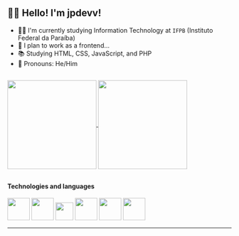 ## 👨‍💻 Hello! I'm jpdevv!

- 👨‍🎓 I'm currently studying Information Technology at `IFPB` (Instituto Federal da Paraíba)
- 💼 I plan to work as a frontend...
- 📚 Studying HTML, CSS, JavaScript, and PHP
- 👦 Pronouns: He/Him

##


<div>
  <a href="https://github.com/jpdevv/">
    <img height=200 align="center" src="https://github-readme-stats.vercel.app/api?username=jpdevv&theme=dark" />
  </a>

  <a href="https://github.com/jpdevv/">
    <img height=200 align="center" src="https://github-readme-stats.vercel.app/api/top-langs?username=jpdevv&layout=compact&langs_count=8&card_width=320&theme=dark" />
  </a>
</div>

##

#### Technologies and languages

<div class="tech" text-align="center">
    <img src="https://cdn.jsdelivr.net/gh/devicons/devicon@latest/icons/html5/html5-original-wordmark.svg" heigth="50" width="50" />
    <img src="https://cdn.jsdelivr.net/gh/devicons/devicon@latest/icons/css3/css3-original-wordmark.svg" heigth="50" width="50" />
    <img src="https://cdn.jsdelivr.net/gh/devicons/devicon@latest/icons/javascript/javascript-original.svg" heigth="40" width="40" />
    <img src="https://cdn.jsdelivr.net/gh/devicons/devicon@latest/icons/java/java-original-wordmark.svg" heigth="50" width="50" />
    <img src="https://cdn.jsdelivr.net/gh/devicons/devicon@latest/icons/php/php-original.svg" heigth="50" width="50" />
    <img src="https://cdn.jsdelivr.net/gh/devicons/devicon@latest/icons/python/python-original-wordmark.svg" heigth="50" width="50" />
</div>

<hr>

